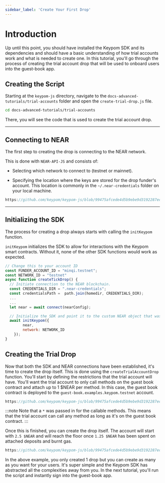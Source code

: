 ```yaml
---
sidebar_label: 'Create Your First Drop'
---
```


# Introduction

Up until this point, you should have installed the Keypom SDK and its dependencies and should have a basic understanding of how trial accounts work and what is needed to create one. In this tutorial, you'll go through the process of creating the trial account drop that will be used to onboard users into the guest-book app.

## Creating the Script

Starting at the `keypom-js` directory, navigate to the `docs-advanced-tutorials/trial-accounts` folder and open the `create-trial-drop.js` file. 

```bash
cd docs-advanced-tutorials/trial-accounts
```

There, you will see the code that is used to create the trial account drop. 

---

## Connecting to NEAR
The first step to creating the drop is connecting to the NEAR network. 

This is done with `NEAR-API-JS` and consists of:

* Selecting which network to connect to (testnet or mainnet).

* Specifying the location where the keys are stored for the drop funder's account. This location is commonly in the `~/.near-credentials` folder on your local machine.

```js reference
https://github.com/keypom/keypom-js/blob/99475afcede4d5b9ebe9d3192287ed3acb13684d/docs-advanced-tutorials/trial-accounts/create-trial-drop.js#L14-L32
```

---

## Initializing the SDK

The process for creating a drop always starts with calling the `initKeypom` function.

`initKeypom` initializes the SDK to allow for interactions with the Keypom smart contracts. Without it, none of the other SDK functions would work as expected.

```js
// Change this to your account ID
const FUNDER_ACCOUNT_ID = "minqi.testnet";
const NETWORK_ID = "testnet"
async function createTickDrop() {
  // Initiate connection to the NEAR blockchain.
  const CREDENTIALS_DIR = ".near-credentials";
  const credentialsPath =  path.join(homedir, CREDENTIALS_DIR);
  ...
  ...
  let near = await connect(nearConfig);

  // Initialize the SDK and point it to the custom NEAR object that was created.
  await initKeypom({
		near,
		network: NETWORK_ID
	});
}
```

## Creating the Trial Drop

Now that both the SDK and NEAR connections have been established, it's time to create the drop itself. This is done using the `createTrialAccountDrop` function. You'll start by defining the restrictions that the trial account will have. You'll want the trial account to only call methods on the guest book contract and attach up to 1 $NEAR per method. In this case, the guest book contract is deployed to the `guest-book.examples.keypom.testnet` account.

```js reference
https://github.com/keypom/keypom-js/blob/99475afcede4d5b9ebe9d3192287ed3acb13684d/docs-advanced-tutorials/trial-accounts/create-trial-drop.js#L40-L51
```

:::note
Note that a `*` was passed in for the callable methods. This means that the trial account can call any method as long as it's on the guest book contract.
:::

Once this is finished, you can create the drop itself. The account will start with `2.5 $NEAR` and will reach the floor once `1.25 $NEAR` has been spent on attached deposits and burnt gas. 

```js reference
https://github.com/keypom/keypom-js/blob/99475afcede4d5b9ebe9d3192287ed3acb13684d/docs-advanced-tutorials/trial-accounts/create-trial-drop.js#L53-L65
```

In the above example, you only created 1 drop but you can create as many as you want for your users. It's super simple and the Keypom SDK has abstracted all the complexities away from you. In the next tutorial, you'll run the script and instantly sign into the guest-book app.


